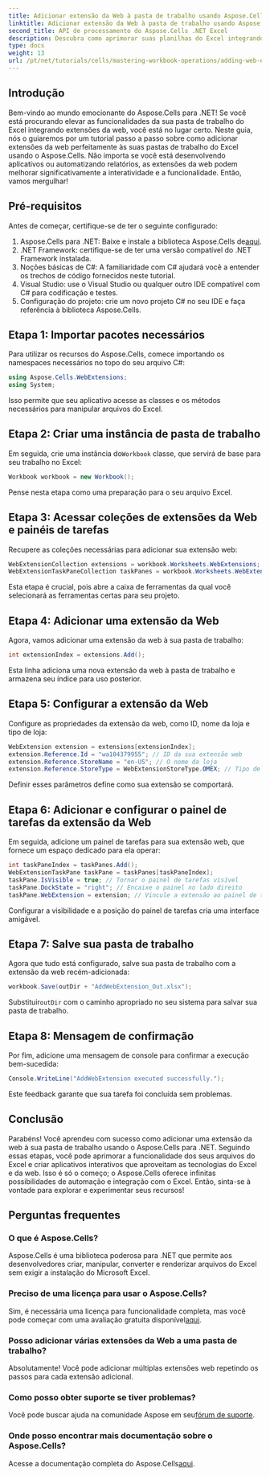 ```yaml
---
title: Adicionar extensão da Web à pasta de trabalho usando Aspose.Cells
linktitle: Adicionar extensão da Web à pasta de trabalho usando Aspose.Cells
second_title: API de processamento do Aspose.Cells .NET Excel
description: Descubra como aprimorar suas planilhas do Excel integrando extensões da web usando Aspose.Cells para .NET. Este tutorial passo a passo abrange pré-requisitos, exemplo de código detalhado.
type: docs
weight: 13
url: /pt/net/tutorials/cells/mastering-workbook-operations/adding-web-extension/
---
```

## Introdução

Bem-vindo ao mundo emocionante do Aspose.Cells para .NET! Se você está procurando elevar as funcionalidades da sua pasta de trabalho do Excel integrando extensões da web, você está no lugar certo. Neste guia, nós o guiaremos por um tutorial passo a passo sobre como adicionar extensões da web perfeitamente às suas pastas de trabalho do Excel usando o Aspose.Cells. Não importa se você está desenvolvendo aplicativos ou automatizando relatórios, as extensões da web podem melhorar significativamente a interatividade e a funcionalidade. Então, vamos mergulhar!

## Pré-requisitos

Antes de começar, certifique-se de ter o seguinte configurado:

1.  Aspose.Cells para .NET: Baixe e instale a biblioteca Aspose.Cells de[aqui](https://releases.aspose.com/cells/net/).
2. .NET Framework: certifique-se de ter uma versão compatível do .NET Framework instalada.
3. Noções básicas de C#: A familiaridade com C# ajudará você a entender os trechos de código fornecidos neste tutorial.
4. Visual Studio: use o Visual Studio ou qualquer outro IDE compatível com C# para codificação e testes.
5. Configuração do projeto: crie um novo projeto C# no seu IDE e faça referência à biblioteca Aspose.Cells.

## Etapa 1: Importar pacotes necessários

Para utilizar os recursos do Aspose.Cells, comece importando os namespaces necessários no topo do seu arquivo C#:

```csharp
using Aspose.Cells.WebExtensions;
using System;
```

Isso permite que seu aplicativo acesse as classes e os métodos necessários para manipular arquivos do Excel.

## Etapa 2: Criar uma instância de pasta de trabalho

 Em seguida, crie uma instância do`Workbook` classe, que servirá de base para seu trabalho no Excel:

```csharp
Workbook workbook = new Workbook();
```

Pense nesta etapa como uma preparação para o seu arquivo Excel.

## Etapa 3: Acessar coleções de extensões da Web e painéis de tarefas

Recupere as coleções necessárias para adicionar sua extensão web:

```csharp
WebExtensionCollection extensions = workbook.Worksheets.WebExtensions;
WebExtensionTaskPaneCollection taskPanes = workbook.Worksheets.WebExtensionTaskPanes;
```

Esta etapa é crucial, pois abre a caixa de ferramentas da qual você selecionará as ferramentas certas para seu projeto.

## Etapa 4: Adicionar uma extensão da Web

Agora, vamos adicionar uma extensão da web à sua pasta de trabalho:

```csharp
int extensionIndex = extensions.Add();
```

Esta linha adiciona uma nova extensão da web à pasta de trabalho e armazena seu índice para uso posterior.

## Etapa 5: Configurar a extensão da Web

Configure as propriedades da extensão da web, como ID, nome da loja e tipo de loja:

```csharp
WebExtension extension = extensions[extensionIndex];
extension.Reference.Id = "wa104379955"; // ID da sua extensão web
extension.Reference.StoreName = "en-US"; // O nome da loja
extension.Reference.StoreType = WebExtensionStoreType.OMEX; // Tipo de loja
```

Definir esses parâmetros define como sua extensão se comportará.

## Etapa 6: Adicionar e configurar o painel de tarefas da extensão da Web

Em seguida, adicione um painel de tarefas para sua extensão web, que fornece um espaço dedicado para ela operar:

```csharp
int taskPaneIndex = taskPanes.Add();
WebExtensionTaskPane taskPane = taskPanes[taskPaneIndex];
taskPane.IsVisible = true; // Tornar o painel de tarefas visível
taskPane.DockState = "right"; // Encaixe o painel no lado direito
taskPane.WebExtension = extension; // Vincule a extensão ao painel de tarefas
```

Configurar a visibilidade e a posição do painel de tarefas cria uma interface amigável.

## Etapa 7: Salve sua pasta de trabalho

Agora que tudo está configurado, salve sua pasta de trabalho com a extensão da web recém-adicionada:

```csharp
workbook.Save(outDir + "AddWebExtension_Out.xlsx");
```

 Substituir`outDir` com o caminho apropriado no seu sistema para salvar sua pasta de trabalho.

## Etapa 8: Mensagem de confirmação

Por fim, adicione uma mensagem de console para confirmar a execução bem-sucedida:

```csharp
Console.WriteLine("AddWebExtension executed successfully.");
```

Este feedback garante que sua tarefa foi concluída sem problemas.

## Conclusão

Parabéns! Você aprendeu com sucesso como adicionar uma extensão da web à sua pasta de trabalho usando o Aspose.Cells para .NET. Seguindo essas etapas, você pode aprimorar a funcionalidade dos seus arquivos do Excel e criar aplicativos interativos que aproveitam as tecnologias do Excel e da web. Isso é só o começo; o Aspose.Cells oferece infinitas possibilidades de automação e integração com o Excel. Então, sinta-se à vontade para explorar e experimentar seus recursos!

## Perguntas frequentes

### O que é Aspose.Cells?
Aspose.Cells é uma biblioteca poderosa para .NET que permite aos desenvolvedores criar, manipular, converter e renderizar arquivos do Excel sem exigir a instalação do Microsoft Excel.

### Preciso de uma licença para usar o Aspose.Cells?
Sim, é necessária uma licença para funcionalidade completa, mas você pode começar com uma avaliação gratuita disponível[aqui](https://releases.aspose.com/).

### Posso adicionar várias extensões da Web a uma pasta de trabalho?
Absolutamente! Você pode adicionar múltiplas extensões web repetindo os passos para cada extensão adicional.

### Como posso obter suporte se tiver problemas?
 Você pode buscar ajuda na comunidade Aspose em seu[fórum de suporte](https://forum.aspose.com/c/cells/9).

### Onde posso encontrar mais documentação sobre o Aspose.Cells?
 Acesse a documentação completa do Aspose.Cells[aqui](https://reference.aspose.com/cells/net/).
